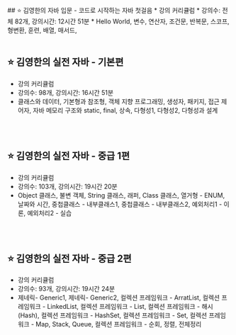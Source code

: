 <br>
## ⭐ 김영한의 자바 입문 - 코드로 시작하는 자바 첫걸음 
* 강의 커리큘럼
* 강의수: 전체 82개, 강의시간: 12시간 51분 
* Hello World, 변수, 연산자, 조건문, 반복문, 스코프, 형변환, 훈련, 배열, 매서드,
  <br><br>

## ⭐ 김영한의 실전 자바 - 기본편 
* 강의 커리큘럼
* 강의수: 98개, 강의시간: 16시간 51분 
* 클래스와 데이터, 기본형과 참조형, 객체 지향 프로그래밍, 생성자, 패키지, 접근 제어자, 자바 메모리 구조와 static, final, 상속, 다형성1, 다형성2, 다형성과 설계
 <br>
 <br>
  
## ⭐ 김영한의 실전 자바 - 중급 1편 
* 강의 커리큘럼
* 강의수: 103개, 강의시간: 19시간 20분 
* Object 클래스, 불변 객체, String 클래스, 래퍼, Class 클래스, 열거형 - ENUM, 날짜와 시간, 중첩클래스 - 내부클래스1, 중첩클래스 - 내부클래스2, 예외처리1 - 이론, 예외처리2 - 실습
 <br>
 <br>

  ## ⭐ 김영한의 실전 자바 - 중급 2편 
* 강의 커리큘럼
* 강의수: 93개, 강의시간: 19시간 24분 
* 제네릭- Generic1, 제네릭- Generic2, 컬렉션 프레임워크 - ArratList, 컬렉션 프레임워크 - LinkedList, 컬렉션 프레임워크 - List, 컬렉션 프레임워크 - 해시(Hash), 컬렉션 프레임워크 - HashSet, 컬렉션 프레임워크 - Set, 컬렉션 프레임워크 - Map, Stack, Queue, 컬렉션 프레임워크 - 순회, 정렬, 전체정리


  

  
  
